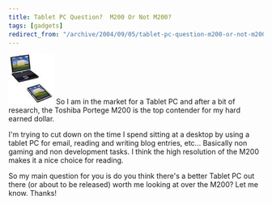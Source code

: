 ```yaml
---
title: Tablet PC Question?  M200 Or Not M200?
tags: [gadgets]
redirect_from: "/archive/2004/09/05/tablet-pc-question-m200-or-not-m200.aspx/"
---
```


![Toshiba M200](/images/m200.jpg) So I am in the market for a Tablet PC
and after a bit of research, the Toshiba Portege M200 is the top
contender for my hard earned dollar.

I'm trying to cut down on the time I spend sitting at a desktop by using
a tablet PC for email, reading and writing blog entries, etc...
Basically non gaming and non development tasks. I think the high
resolution of the M200 makes it a nice choice for reading.

So my main question for you is do you think there's a better Tablet PC
out there (or about to be released) worth me looking at over the M200?
Let me know. Thanks!

